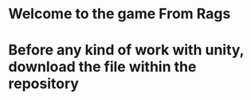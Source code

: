 # Welcome to the game From Rags
# Before any kind of work with unity, download the file within the repository
